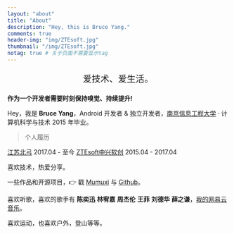 ```yaml
---
layout: "about"
title: "About"
description: "Hey, this is Bruce Yang."
comments: true
header-img: "img/ZTEsoft.jpg"
thumbnail: "/img/ZTEsoft.jpg"
notag: true # 关于页面不需要显示tag
---
```


<p style="text-align:center;;font-size:20px">
    爱技术、爱生活。
</p>

**作为一个开发者需要时刻保持嗅觉、持续提升!**

Hey，我是 **Bruce Yang**，Android 开发者 & 独立开发者，[南京信息工程大学](http://www.nuist.edu.cn/) · 计算机科学与技术 2015 年毕业。

> 个人履历

[江苏北弓](http://begoit.com/)  2017.04 - 至今
[ZTEsoft中兴软创](http://www.ztesoft.com/cn)  2015.04 - 2017.04

喜欢技术，热爱分享。

一些作品和开源项目，👉 戳 [Mumuxi](https://github.com/yangxiaoge/MumuXi) 与 [Github](https://github.com/yangxiaoge)。

喜欢听歌，喜欢的歌手有 **陈奕迅** **林宥嘉** **周杰伦** **王菲** **刘德华** **薛之谦**，[我的网易云音乐](http://music.163.com/#/user/home?id=72955955)。

喜欢运动，也喜欢户外，登山等等。

<!-- data-num-items代表需要展示的访客数 -->
<!--
> 最近访客
-->
<div class="ds-recent-visitors" data-num-items="1000" data-avatar-size="42" id="ds-recent-visitors"></div>
